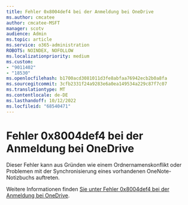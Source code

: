 ```yaml
---
title: Fehler 0x8004def4 bei der Anmeldung bei OneDrive
ms.author: cmcatee
author: cmcatee-MSFT
manager: scotv
audience: Admin
ms.topic: article
ms.service: o365-administration
ROBOTS: NOINDEX, NOFOLLOW
ms.localizationpriority: medium
ms.custom:
- "9011402"
- "18530"
ms.openlocfilehash: b1700acd3081011d3fe8abfaa76942ecb2b0a8fa
ms.sourcegitcommit: 3cfb2331f24a9283e6a0ea149534a229c87f7c07
ms.translationtype: MT
ms.contentlocale: de-DE
ms.lasthandoff: 10/12/2022
ms.locfileid: "68540471"
---
```

# <a name="error-0x8004def4-when-signing-into-onedrive"></a>Fehler 0x8004def4 bei der Anmeldung bei OneDrive

Dieser Fehler kann aus Gründen wie einem Ordnernamenskonflikt oder Problemen mit der Synchronisierung eines vorhandenen OneNote-Notizbuchs auftreten.

Weitere Informationen finden [Sie unter Fehler 0x8004def4 bei der Anmeldung bei OneDrive](https://learn.microsoft.com/sharepoint/troubleshoot/sync/sign-into-onedrive-error-0x8004def4).